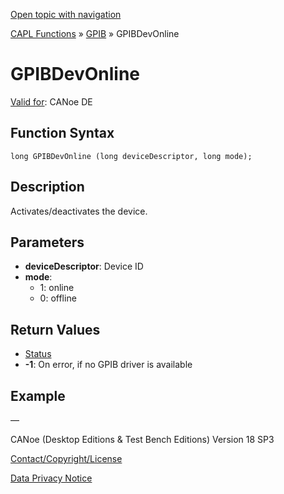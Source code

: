 [Open topic with navigation](../../../../../CANoeDEFamily.htm#Topics/CAPLFunctions/GPIB/Functions/CAPLfunctionGPIBDevOnline.md)

[CAPL Functions](../../CAPLfunctions.md) » [GPIB](../CAPLfunctionsGPIBOverview.md) » GPIBDevOnline

# GPIBDevOnline

[Valid for](../../../Shared/FeatureAvailability.md):  CANoe DE

## Function Syntax

```
long GPIBDevOnline (long deviceDescriptor, long mode);
```

## Description

Activates/deactivates the device.

## Parameters

- **deviceDescriptor**: Device ID
- **mode**:
  - 1: online
  - 0: offline

## Return Values

- [Status](../CAPLfunctionsGPIBStatus.md)
- **-1**: On error, if no GPIB driver is available

## Example

—

CANoe (Desktop Editions & Test Bench Editions) Version 18 SP3

[Contact/Copyright/License](../../../Shared/ContactCopyrightLicense.md)

[Data Privacy Notice](https://www.vector.com/int/en/company/get-info/privacy-policy/)
